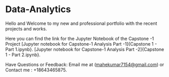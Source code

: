 # Data-Analytics

Hello and Welcome to my new and professional portfolio with the recent projects and works.

Here you can find the link for the Jupyter Notebook of the Capstone -1 Project [Jupyter notebook for Capstone-1 Analysis Part -1]{Capstone 1 - Part 1.ipynb}.
                                                                               [Jupyter notebook for Capstone-1 Analysis Part -2]{Capstone 1 - Part 2.ipynb}.

Have Questions or Feedback:
Email me at (mahekumar7154@gmail.com) or Contact me : +18643465875.
